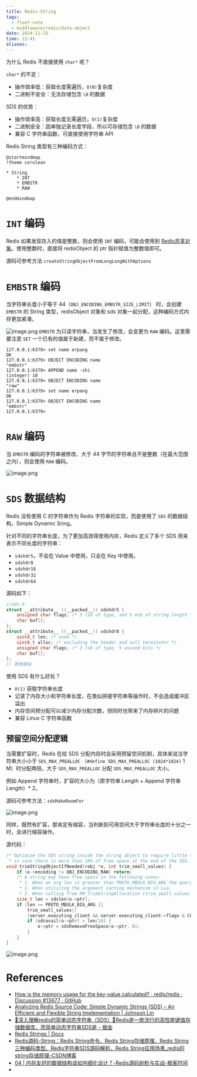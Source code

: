 ```yaml
---
title: Redis-String
tags:
  - fleet-note
  - middleware/redis/data-object
date: 2024-11-25
time: 13:41
aliases:
---
```

为什么 Redis 不直接使用 `char*` 呢？

`char*` 的不足：
- 操作效率低：获取长度需遍历，`O(N)`复杂度
- 二进制不安全：无法存储包含 `\0` 的数据

SDS 的优势：
- 操作效率高：获取长度无需遍历，`O(1)`复杂度
- 二进制安全：因单独记录长度字段，所以可存储包含 `\0` 的数据
- 兼容 C 字符串函数，可直接使用字符串 API

Redis String 类型有三种编码方式：
```plantuml
@startmindmap
!theme cerulean

* String
	* INT
	* EMBSTR
	* RAW
	
@endmindmap
```
# `INT` 编码

Redis 如果发现存入的值是整数，则会使用 `INT` 编码，可能会使用到 [Redis共享对象](Redis共享对象)。使用整数时，直接将 redisObject 的 ptr 指针赋值为整数值即可。

源码可参考方法 `createStringObjectFromLongLongWithOptions`
# `EMBSTR` 编码

当字符串长度小于等于 44（`OBJ_ENCODING_EMBSTR_SIZE_LIMIT`） 时，会创建 `EMBSTR` 的 String 类型，redisObject 对象和 sds 对象一起分配，这种编码方式内存更加紧凑。

![image.png](https://images.hnzhrh.com/note/20241210222742.png)
`EMBSTR` 为只读字符串，当发生了修改，会变更为 `RAW` 编码。这里需要注意 `SET` 一个已有的值属于新建，而不属于修改。
```shell
127.0.0.1:6379> set name erpang
OK
127.0.0.1:6379> OBJECT ENCODING name
"embstr"
127.0.0.1:6379> APPEND name -shi
(integer) 10
127.0.0.1:6379> OBJECT ENCODING name
"raw"
127.0.0.1:6379> set name erpang
OK
127.0.0.1:6379> OBJECT ENCODING name
"embstr"
127.0.0.1:6379> 
```

# `RAW` 编码

当 `EMBSTR` 编码的字符串被修改、大于 44 字节的字符串且不是整数（在最大范围之内），则会使用 `RAW` 编码。



![image.png](https://images.hnzhrh.com/note/20241212141849.png)


# `SDS` 数据结构

Redis 没有使用 C 的字符串作为 Redis 字符串的实现，而是使用了 `SDS` 的数据结构，Simple Dynamic Sring。

针对不同的字符串长度，为了更加高效得使用内存，Redis 定义了多个 SDS 用来表示不同长度的字符串：
* `sdshdr5`，不会在 Value 中使用，只会在 Key 中使用。
* `sdshdr8`
* `sdshdr16`
* `sdshdr32`
* `sdshdr64`

源码如下：
```c
//sds.h
struct __attribute__ ((__packed__)) sdshdr5 {
    unsigned char flags; /* 3 lsb of type, and 5 msb of string length */
    char buf[];
};
struct __attribute__ ((__packed__)) sdshdr8 {
    uint8_t len; /* used */
    uint8_t alloc; /* excluding the header and null terminator */
    unsigned char flags; /* 3 lsb of type, 5 unused bits */
    char buf[];
};
// 其他类似
```

使用 SDS 有什么好处？
* `O(1)` 获取字符串长度
* 记录了内存大小和字符串长度，在类似拼接字符串等操作时，不会造成缓冲区溢出
* 内存空间预分配可以减少内存分配次数，但同时也带来了内存碎片的问题
* 兼容 Linux C 字符串函数

## 预留空间分配逻辑

当需要扩容时，Redis 在给 SDS 分配内存时会采用预留空间机制，具体来说当字符串大小小于 `SDS_MAX_PREALLOC` （`#define SDS_MAX_PREALLOC (1024*1024)` 1 M）时分配两倍，大于 `SDS_MAX_PREALLOC` 分配 `SDS_MAX_PREALLOC` 大小。

例如 Append 字符串时，扩容的大小为（原字符串 Length + Append 字符串 Length）* 2。

源码可参考方法：`sdsMakeRoomFor`

![image.png](https://images.hnzhrh.com/note/20241212165917.png)

同样，既然有扩容，那肯定有缩容，当判断到可用空间大于字符串长度的十分之一时，会进行缩容操作。

源代码：

```c
/* Optimize the SDS string inside the string object to require little space,
 * in case there is more than 10% of free space at the end of the SDS. */
void trimStringObjectIfNeeded(robj *o, int trim_small_values) {
    if (o->encoding != OBJ_ENCODING_RAW) return;
    /* A string may have free space in the following cases:
     * 1. When an arg len is greater than PROTO_MBULK_BIG_ARG the query buffer may be used directly as the SDS string.
     * 2. When utilizing the argument caching mechanism in Lua. 
     * 3. When calling from RM_TrimStringAllocation (trim_small_values is true). */
    size_t len = sdslen(o->ptr);
    if (len >= PROTO_MBULK_BIG_ARG ||
        trim_small_values||
        (server.executing_client && server.executing_client->flags & CLIENT_SCRIPT && len < LUA_CMD_OBJCACHE_MAX_LEN)) {
        if (sdsavail(o->ptr) > len/10) {
            o->ptr = sdsRemoveFreeSpace(o->ptr, 0);
        }
    }
}

```

![image.png](https://images.hnzhrh.com/note/20241212170515.png)

# References
* [How is the memory usage for the key-value calculated? · redis/redis · Discussion #13677 · GitHub](https://github.com/redis/redis/discussions/13677)
* [Analyzing Redis Source Code: Simple Dynamic Strings (SDS) – An Efficient and Flexible String Implementation \| Johnson Lin](https://www.linjiangxiong.com/2024/09/10/analyzing-redis-source-code-sds/index.html)
* [🚀深入理解redis的简单动态字符串（SDS）🚀Redis是一款流行的高性能键值存储数据库，而简单动态字符串SDS是 - 掘金](https://juejin.cn/post/7304183129896173568)
* [Redis Strings \| Docs](https://redis.io/docs/latest/develop/data-types/strings/)
* [Redis源码-String：Redis String命令、Redis String存储原理、Redis String三种编码类型、Redis字符串SDS源码解析、Redis String应用场景\_redis的string存储原理-CSDN博客](https://blog.csdn.net/qq_41929714/article/details/126060599)
* [04 \| 内存友好的数据结构该如何细化设计？-Redis源码剖析与实战-极客时间](https://time.geekbang.org/column/article/402223)
* 